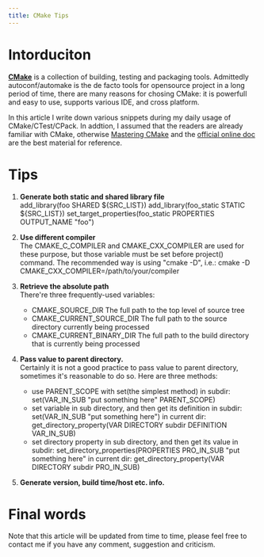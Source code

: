 ```yaml
---
title: CMake Tips
---
```


# Intorduciton
[**CMake**](http://www.cmake.org/) is a collection of building, testing and packaging tools. Admittedly autoconf/automake is the de facto tools for opensource project in a long period of time, there are many reasons for chosing CMake: it is powerfull and easy to use, supports various IDE, and cross platform. 

In this article I write down various snippets during my daily usage of CMake/CTest/CPack. In addtion, I assumed that the readers are already familiar with CMake, otherwise [Mastering CMake](http://www.kitware.com/products/books/CMakeBook.htmll) and the [official online doc](http://www.cmake.org/cmake/help/documentation.html) are the best material for reference.

# Tips
1. **Generate both static and shared library file**  
    add_library(foo SHARED ${SRC_LIST})
    add_library(foo_static STATIC ${SRC_LIST})
    set_target_properties(foo_static PROPERTIES OUTPUT_NAME "foo")

2. **Use different compiler**  
  The CMAKE_C_COMPILER and CMAKE_CXX_COMPILER are used for these purpose, but those variable must be set before project() command. The recommended way is using "cmake -D", i.e.:
    cmake -D CMAKE_CXX_COMPILER=/path/to/your/compiler

3. **Retrieve the absolute path**  
There're three frequently-used variables:
    * CMAKE_SOURCE_DIR
      The full path to the top level of source tree
    * CMAKE_CURRENT_SOURCE_DIR
      The full path to the source directory currently being processed
    * CMAKE_CURRENT_BINARY_DIR
      The full path to the build directory that is currently being processed


4. **Pass value to parent directory.**  
Certainly it is not a good practice to pass value to parent directory, sometimes it's reasonable to do so. Here are three methods:
    * use PARENT_SCOPE with set(the simplest method)
      in subdir: set(VAR_IN_SUB "put something here" PARENT_SCOPE)
    * set variable in sub directory, and then get its definition
      in subdir: set(VAR_IN_SUB "put something here")
      in current dir: get_directory_property(VAR DIRECTORY subdir DEFINITION VAR_IN_SUB)
    * set directory property in sub directory, and then get its value
      in subdir: set_directory_properties(PROPERTIES PRO_IN_SUB "put something here"
      in current dir: get_directory_property(VAR DIRECTORY subdir PRO_IN_SUB)


5. **Generate version, build time/host etc. info.**



# Final words
Note that this article will be updated from time to time, please feel free to contact me if you have any comment, suggestion and criticism.
